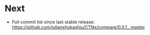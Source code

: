 # Next

- Full commit list since last stable release: https://github.com/julianxhokaxhiu/CTNx/compare/0.0.1...master

